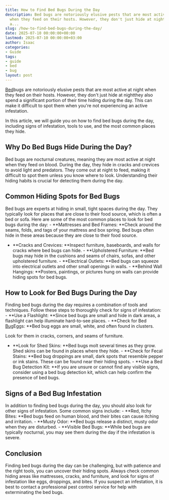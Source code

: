 ```yaml
---
title: How to Find Bed Bugs During the Day
description: Bed bugs are notoriously elusive pests that are most active at night
  when they feed on their hosts. However, they don't just hide at nightthey also spend
  a...
slug: /how-to-find-bed-bugs-during-the-day/
date: 2025-07-10 00:00:00+00:00
lastmod: 2025-07-10 00:00:00+03:00
author: Isaac
categories:
- Guide
tags:
- guide
- bed
- bug
layout: post
---
```

[Bed](https://pestpolicy.com/bed-bugs-vs-other-pests/)bugs are notoriously elusive pests that are most active at night when they feed on their hosts. However, they don't just hide at nightthey also spend a significant portion of their time hiding during the day. This can make it difficult to spot them when you're not experiencing an active infestation.

In this article, we will guide you on how to find bed bugs during the day, including signs of infestation, tools to use, and the most common places they hide.

##  Why Do Bed Bugs Hide During the Day?

Bed bugs are nocturnal creatures, meaning they are most active at night when they feed on blood. During the day, they hide in cracks and crevices to avoid light and predators. They come out at night to feed, making it difficult to spot them unless you know where to look. Understanding their hiding habits is crucial for detecting them during the day.

##  Common Hiding Spots for Bed Bugs

Bed bugs are experts at hiding in small, tight spaces during the day. They typically look for places that are close to their food source, which is often a bed or sofa. Here are some of the most common places to look for bed bugs during the day: - **Mattresses and Bed Frames: **Check around the seams, folds, and tags of your mattress and box spring. Bed bugs often hide in these areas because they are close to their food source.

- **Cracks and Crevices: **Inspect furniture, baseboards, and walls for cracks where bed bugs can hide. - **Upholstered Furniture: **Bed bugs may hide in the cushions and seams of chairs, sofas, and other upholstered furniture. - **Electrical Outlets: **Bed bugs can squeeze into electrical outlets and other small openings in walls. - **Behind Wall Hangings: **Posters, paintings, or pictures hung on walls can provide hiding spots for bed bugs.

##  How to Look for Bed Bugs During the Day

Finding bed bugs during the day requires a combination of tools and techniques. Follow these steps to thoroughly check for signs of infestation: - **Use a Flashlight: **Since bed bugs are small and hide in dark areas, a flashlight can help illuminate hard-to-see places. - **Check for Bed [Bug](https://pestpolicy.com/how-much-do-bed-bug-exterminators-cost/)Eggs: **Bed bug eggs are small, white, and often found in clusters.

Look for them in cracks, corners, and seams of furniture.

- **Look for Shed Skins: **Bed bugs molt several times as they grow. Shed skins can be found in places where they hide. - **Check for Fecal Stains: **Bed bug droppings are small, dark spots that resemble pepper or ink stains. These can be found near their hiding spots. - **Use a Bed Bug Detection Kit: **If you are unsure or cannot find any visible signs, consider using a bed bug detection kit, which can help confirm the presence of bed bugs.

##  Signs of a Bed Bug Infestation

In addition to finding bed bugs during the day, you should also look for other signs of infestation. Some common signs include: - **Red, Itchy Bites: **Bed bugs feed on human blood, and their bites can cause itching and irritation. - **Musty Odor: **Bed bugs release a distinct, musty odor when they are disturbed. - **Visible Bed Bugs: **While bed bugs are typically nocturnal, you may see them during the day if the infestation is severe.

##  Conclusion

Finding bed bugs during the day can be challenging, but with patience and the right tools, you can uncover their hiding spots. Always check common hiding areas like mattresses, cracks, and furniture, and look for signs of infestation like eggs, droppings, and bites. If you suspect an infestation, it is best to contact a professional pest control service for help with exterminating the bed bugs.